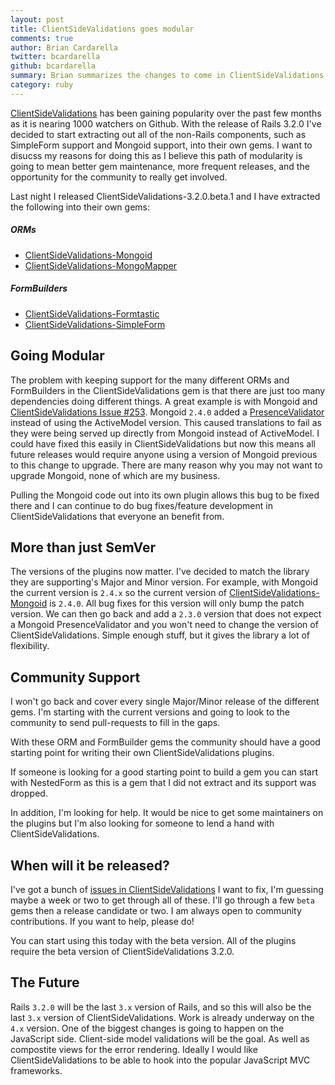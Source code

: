 ```yaml
---
layout: post
title: ClientSideValidations goes modular
comments: true
author: Brian Cardarella
twitter: bcardarella
github: bcardarella
summary: Brian summarizes the changes to come in ClientSideValidations 3.2.0
category: ruby
---
```


[ClientSideValidations](https://github.com/bcardarella/client_side_validations) has been gaining popularity over the past few
months as it is nearing 1000 watchers on Github. With the release of
Rails 3.2.0 I've decided to start extracting out all of the non-Rails
components, such as SimpleForm support and Mongoid support, into their
own gems. I want to disucss my reasons for doing this as I believe this
path of modularity is going to mean better gem maintenance, more frequent
releases, and the opportunity for the community to really get involved.

Last night I released ClientSideValidations-3.2.0.beta.1 and I have extracted the following into their own gems:

##### ORMs #####

* [ClientSideValidations-Mongoid](https://github.com/dockyard/client_side_validations-mongoid)
* [ClientSideValidations-MongoMapper](https://github.com/dockyard/client_side_validations-mongo_mapper)

##### FormBuilders #####

* [ClientSideValidations-Formtastic](https://github.com/dockyard/client_side_validations-formtastic)
* [ClientSideValidations-SimpleForm](https://github.com/dockyard/client_side_validations-simple_form)


## Going Modular ##

The problem with keeping support for the many different ORMs and
FormBuilders in the ClientSideValidations gem is that there are just too
many dependencies doing different things. A great example is with
Mongoid and [ClientSideValidations Issue #253](https://github.com/bcardarella/client_side_validations/issues/253).
Mongoid `2.4.0` added a [PresenceValidator](https://github.com/mongoid/mongoid/blob/2.4.0-stable/lib/mongoid/validations/presence.rb) instead of using
the ActiveModel version. This caused translations to fail as they were
being served up directly from Mongoid instead of ActiveModel. I could
have fixed this easily in ClientSideValidations but now this means all
future releases would require anyone using a version of Mongoid previous
to this change to upgrade. There are many reason why you may not want to
upgrade Mongoid, none of which are my business.

Pulling the Mongoid code out into its own plugin allows this bug to be
fixed there and I can continue to do bug fixes/feature development in
ClientSideValidations that everyone an benefit from.

## More than just SemVer ##

The versions of the plugins now matter. I've decided to
match the library they are supporting's Major and Minor version. For
example, with Mongoid the current version is `2.4.x` so the current
version of [ClientSideValidations-Mongoid](https://github.com/dockyard/client_side_validations-mongoid)
is `2.4.0`. All bug fixes for this version will only bump the patch
version. We can then go back and add a `2.3.0` version that does not
expect a Mongoid PresenceValidator and you won't need to change the
version of ClientSideValidations. Simple enough stuff, but it gives the
library a lot of flexibility.

## Community Support ##

I won't go back and cover every single Major/Minor
release of the different gems. I'm starting with the current versions
and going to look to the community to send pull-requests to fill in the
gaps.

With these ORM and FormBuilder gems the community should have a good
starting point for writing their own ClientSideValidations plugins.

If someone is looking for a good starting point to build a gem you can
start with NestedForm as this is a gem that I did not extract and its
support was dropped.

In addition, I'm looking for help. It would be nice to get some
maintainers on the plugins but I'm also looking for someone to lend a
hand with ClientSideValidations.

## When will it be released? ##

I've got a bunch of [issues in
ClientSideValidations](https://github.com/bcardarella/client_side_validations/issues) I want to fix, I'm
guessing maybe a week or two to get through all of these. I'll go
through a few `beta` gems then a release candidate or two. I am always open to community contributions. If you want to help, please do!

You can start using this today with the beta version. All of the plugins
require the beta version of ClientSideValidations 3.2.0.

## The Future ##

Rails `3.2.0` will be the last `3.x` version of Rails, and so this will
also be the last `3.x` version of ClientSideValidations. Work is already
underway on the `4.x` version. One of the biggest changes is going to
happen on the JavaScript side. Client-side model validations will be the
goal. As well as compostite views for the error rendering. Ideally I
would like ClientSideValidations to be able to hook into the popular
JavaScript MVC frameworks.

